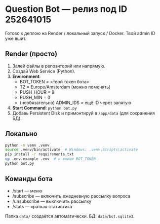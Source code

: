 # Question Bot — релиз под ID 252641015

Готово к деплою на Render / локальный запуск / Docker. Твой admin ID уже вшит.

## Render (просто)
1. Залей файлы в репозиторий или напрямую.
2. Создай Web Service (Python).
3. **Environment**:
   - BOT_TOKEN = <твой токен бота>
   - TZ = Europe/Amsterdam (можно поменять)
   - PUSH_HOUR = 9
   - PUSH_MIN = 0
   - (необязательно) ADMIN_IDS = ещё ID через запятую
4. **Start Command**: `python bot.py`
5. Добавь Persistent Disk и примонтируй в `/app/data` (для сохранения БД).

## Локально
```bash
python -m venv .venv
source .venv/bin/activate  # Windows: .venv\Scripts\activate
pip install -r requirements.txt
cp .env.example .env  # и впиши BOT_TOKEN
python bot.py
```

## Команды бота
- /start — меню
- /subscribe — включить ежедневную рассылку вопроса
- /unsubscribe — выключить рассылку
- /stats — краткая статистика

Папка `data/` создаётся автоматически. БД: `data/bot.sqlite3`.